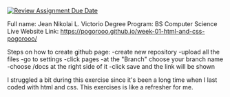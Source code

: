 [![Review Assignment Due Date](https://classroom.github.com/assets/deadline-readme-button-24ddc0f5d75046c5622901739e7c5dd533143b0c8e959d652212380cedb1ea36.svg)](https://classroom.github.com/a/_L9ie6qn)

Full name: Jean Nikolai L. Victorio 
Degree Program: BS Computer Science 
Live Website Link: https://pogorooo.github.io/week-01-html-and-css-pogorooo/

Steps on how to create github page:
-create new repository
-upload all the files
-go to settings
-click pages
-at the "Branch" choose your branch name
-choose /docs at the right side of it
-click save and the link will be shown

I struggled a bit during this exercise since it's been a long time when I last coded with html and css. This exercises is like a refresher for me.